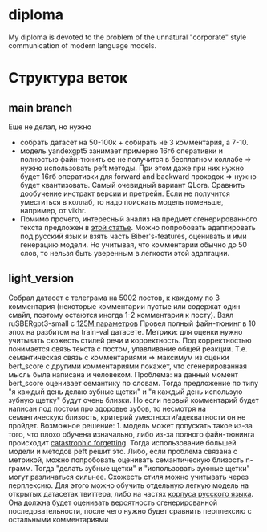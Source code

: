 # diploma
My diploma is devoted to the problem of the unnatural "corporate" style communication of modern language models. 


# Структура веток
## main branch
  Еще не делал, но нужно
  - собрать датасет на 50-100к + собирать не 3 комментария, а 7-10.
  - модель yandexgpt5 занимает примерно 16гб оперативки и полностью файн-тюнить ее не получится в бесплатном коллабе => нужно использовать peft методы. При этом даже при них нужно будет 16гб оперативки для forward and backward проходок => нужно будет квантизовать. Самый очевидный вариант QLora. Сравнить дообучение инстракт версии и претрейн. Если не получится уместиться в коллаб, то надо поискать модель поменьше, например, от vikhr.
  - Помимо прочего, интересный анализ на предмет сгенерированного текста предложен в [этой статье](https://arxiv.org/html/2410.16107v1#bib.bib4). Можно попробовать адаптировать под русский язык и взять часть  Biber's-features, оценивать и ими генерацию модели. Но учитывая, что комментарии обычно до 50 слов, то нельзя быть уверенным в легкости этой адаптации.

    
## light_version
Собрал датасет с телеграма на 5002 постов, к каждому по 3 комментария (некоторые комментарии пустые или содержат один смайл, поэтому остаются иногда 1-2 комментария к посту). 
Взял ruSBERgpt3-small с [125М параметров](https://arxiv.org/pdf/2309.10931)
Провел полный файн-тюнинг в 10 эпох на разбитом на train-val датасете.
Метрики: для оценки нужно учитывать схожесть стилей речи и корректность. 
Под корректностью понимается связь текста с постом, улавливание общей реакции. Т.е. семантическая связь с комментариями => максимум из оценки bert_score с другими комментариями покажет, что сгенерированная мысль была написана и человеком. Проблема: на данный момент bert_score оценивает семантику по словам. Тогда предложение по типу "я каждый день делаю зубные щетки" и "я каждый день использую зубную щетку" будут очень близки. Но если первый комментарий будет написан под постом про здоровье зубов, то несмотря на семантическую близость, критерий уместности/адекватности он не пройдет. Возможное решение: 1. модель может допускать такое из-за того, что плохо обучена изначально, либо из-за полного файн-тюнинга происходит [catastrophic forgetting](https://arxiv.org/html/2403.05175v1). Тогда использование большей модели и методов peft решит это. Либо, если проблема связана с метрикой, можно попробовать оценивать семантическую близость n-грамм. Тогда "делать зубные щетки" и "использовать зуюные щетки" могут различаться сильнее.
Схожесть стиля можно учитывать через перплексию. Для этого можно обучить отдельную легкую модель на открытых датасетах твиттера, либо на частях [корпуса русского языка](https://ruscorpora.ru/). Она должна будет оценивать вероятность сгенерированной последовательности, после чего нужно будет сравнить перплексию с остальными комментариями


